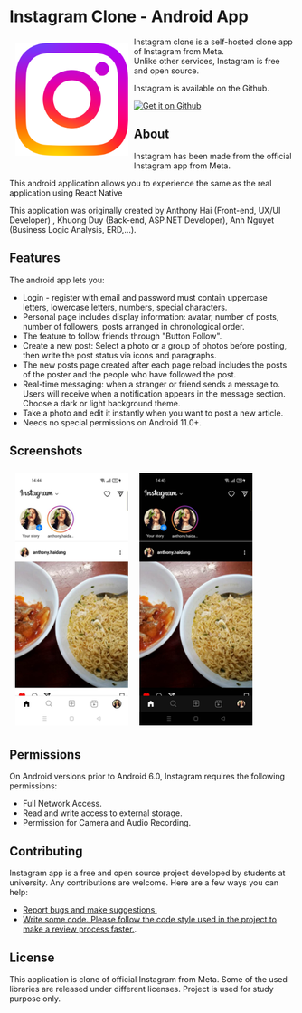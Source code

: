 # Instagram Clone - Android App

<img src="src/assets/images/newinsta.png" align="left"
width="200" hspace="10" vspace="10">

Instagram clone is a self-hosted clone app of Instagram from Meta.  
Unlike other services, Instagram is free and open source.

Instagram is available on the Github.

<p align="left">
<a href="https://github.com/khuongduy172/Instagram">
    <img alt="Get it on Github"
        height="80"
        src="https://raw.githubusercontent.com/ismartcoding/plain-app/main/assets/get-it-on-github.png" />
</a>  
</p>

## About

Instagram has been made from the official Instagram app from Meta.

This android application allows you to experience the same as the real application using React Native

This application was originally created by Anthony Hai (Front-end, UX/UI Developer) , Khuong Duy (Back-end, ASP.NET Developer), Anh Nguyet (Business Logic Analysis, ERD,...).

## Features

The android app lets you:

- Login - register with email and password must contain uppercase letters, lowercase letters, numbers, special characters.
- Personal page includes display information: avatar, number of posts, number of followers, posts arranged in chronological order.
- The feature to follow friends through "Button Follow".
- Create a new post: Select a photo or a group of photos before posting, then write the post status via icons and paragraphs.
- The new posts page created after each page reload includes the posts of the poster and the people who have followed the post.
- Real-time messaging: when a stranger or friend sends a message to. Users will receive when a notification appears in the message section. Choose a dark or light background theme.
- Take a photo and edit it instantly when you want to post a new article.
- Needs no special permissions on Android 11.0+.

## Screenshots

[<img src="src/assets/images/inslight.jpg" align="left"
width="200"
    hspace="10" vspace="10">](src/assets/images/inslight.jpg)
[<img src="src/assets/images/insdark.jpg" align="center"
width="200"
    hspace="10" vspace="10">](src/assets/images/insdark.jpg)

## Permissions

On Android versions prior to Android 6.0, Instagram requires the following permissions:

- Full Network Access.
- Read and write access to external storage.
- Permission for Camera and Audio Recording.

## Contributing

Instagram app is a free and open source project developed by students at university. Any contributions are welcome. Here are a few ways you can help:

- [Report bugs and make suggestions.](https://github.com/khuongduy172/Instagram/issues)
- [Write some code. Please follow the code style used in the project to make a review process faster.](https://github.com/khuongduy172/Instagram/pulls).

## License

This application is clone of official Instagram from Meta. Some of the used libraries are released under different licenses. Project is used for study purpose only.
